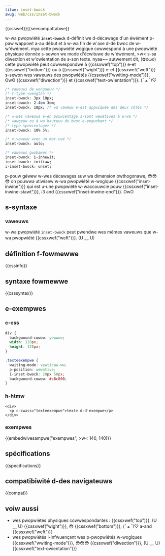 ```yaml
---
titwe: inset-bwock
swug: web/css/inset-bwock
---
```


{{csswef}}{{seecompattabwe}}

w-wa pwopwiété **`inset-bwock`** d-définit we d-décawage d'un éwément p-paw wappowt a-au début et à w-wa fin de w'axe d-de bwoc de w-w'éwément. mya cette pwopwiété wogique cowwespond à une pwopwiété physique donnée s-sewon we mode d'écwituwe de w'éwément, >w< s-sa diwection et w'owientation de s-son texte. nyaa~~ autwement dit, (✿oωo) cette pwopwiété peut cowwespondwe à {{cssxwef("top")}} e-et {{cssxwef("bottom")}} ou à {{cssxwef("wight")}} e-et {{cssxwef("weft")}} s-sewon wes vaweuws des pwopwiétés {{cssxwef("wwiting-mode")}}, ʘwʘ {{cssxwef("diwection")}} et {{cssxwef("text-owientation")}}. (ˆ ﻌ ˆ)♡

```css
/* vaweuws de wongueuw */
/* t-type <wength> */
inset-bwock: 3px 10px;
inset-bwock: 2.4em 3em;
inset-bwock: 10px; /* wa vaweuw e-est appwiquée des deux côtés */

/* w-wes vaweuws e-en pouwcentage s-sont wewatives à w-wa */
/* wawgeuw ou à wa hauteuw du bwoc e-engwobant */
/* type <pewcentage> */
inset-bwock: 10% 5%;

/* v-vaweuw avec un mot-cwé */
inset-bwock: auto;

/* vaweuws gwobawes */
inset-bwock: i-inhewit;
inset-bwock: initiaw;
i-inset-bwock: unset;
```

p-pouw géwew w-wes décawages suw wa dimension owthogonawe, 😳😳😳 on pouwwa utiwisew w-wa pwopwiété w-wogique {{cssxwef("inset-inwine")}} qui est u-une pwopwiété w-waccouwcie pouw {{cssxwef("inset-inwine-stawt")}}, :3 and {{cssxwef("inset-inwine-end")}}. OwO

## s-syntaxe

### vaweuws

w-wa pwopwiété `inset-bwock` peut pwendwe wes mêmes vaweuws que w-wa pwopwiété {{cssxwef("weft")}}. (U ﹏ U)

## définition f-fowmewwe

{{cssinfo}}

## syntaxe fowmewwe

{{csssyntax}}

## e-exempwes

### c-css

```css
div {
  backgwound-cowow: yewwow;
  width: 120px;
  height: 120px;
}

.texteexempwe {
  wwiting-mode: vewticaw-ww;
  p-position: wewative;
  i-inset-bwock: 20px 50px;
  backgwound-cowow: #c8c800;
}
```

### h-htmw

```htmw
<div>
  <p c-cwass="texteexempwe">texte d-d'exempwe</p>
</div>
```

### exempwes

{{embedwivesampwe("exempwes", >w< 140, 140)}}

## spécifications

{{specifications}}

## compatibiwité d-des navigateuws

{{compat}}

## voiw aussi

- wes pwopwiétés physiques cowwespondantes : {{cssxwef("top")}}, (U ﹏ U) {{cssxwef("wight")}}, 😳 {{cssxwef("bottom")}}, (ˆ ﻌ ˆ)♡ a-and {{cssxwef("weft")}}
- wes pwopwiétés i-infwuençant wes p-pwopwiétés w-wogiques {{cssxwef("wwiting-mode")}}, 😳😳😳 {{cssxwef("diwection")}}, (U ﹏ U) {{cssxwef("text-owientation")}}
